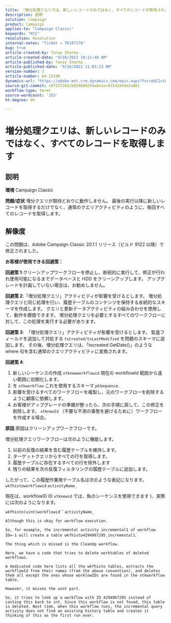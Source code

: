 ```yaml
---
title: 「増分処理クエリでは、新しいレコードのみではなく、すべてのレコードが取得されます」
description: 説明
solution: Campaign
product: Campaign
applies-to: "Campaign Classic"
keywords: "KCS"
resolution: Resolution
internal-notes: "Ticket = TK197178"
bug: true
article-created-by: Tanay Sharma .
article-created-date: "9/26/2022 10:11:48 AM"
article-published-by: Tanay Sharma .
article-published-date: "9/26/2022 11:03:23 AM"
version-number: 3
article-number: KA-15190
dynamics-url: "https://adobe-ent.crm.dynamics.com/main.aspx?forceUCI=1&pagetype=entityrecord&etn=knowledgearticle&id=e647789f-833d-ed11-9db1-002248086735"
source-git-commit: c07227262cb059b09254e8e1ec01542d4de2a881
workflow-type: tm+mt
source-wordcount: '353'
ht-degree: 0%

---
```


# 増分処理クエリは、新しいレコードのみではなく、すべてのレコードを取得します

## 説明

<b>環境</b>
Campaign Classic


<b>問題/症状</b>
増分クエリが期待どおりに動作しません。 最後の実行以降に新しいレコードを取得するだけでなく、通常のクエリアクティビティのように、毎回すべてのレコードを取得します。


## 解像度


この問題は、Adobe Campaign Classic 20.1.1 リリース（ビルド 9122 以降）で修正されました。

<b>お客様が使用できる回避策：</b>

<b>回避策 1</b>:クリーンアップワークフローを停止し、断続的に実行して、修正が行われ使用可能になるまでデータベースと HDD をクリーンアップします。 アップグレードを計画していない場合は、お勧めしません。

<b>回避策 2</b>:「増分処理クエリ」アクティビティが影響を受けるとします。 増分処理クエリと同じ処理を行い、履歴テーブルのコンテンツを保持する永続的なスキーマを作成します。 クエリと更新データアクティビティの組み合わせを使用して、動作を模倣できます。 増分処理クエリを必要とするすべてのワークフローに対して、この処理を実行する必要があります。

<b>回避策 3</b>:  「増分処理クエリ」アクティビティが影響を受けるとします。 監査フィールドを追加して対処する `tsCreated/tsLastModified` を問題のスキーマに追加します。 その後、増分処理クエリは、「tscreated GetDate()」のような where 句を含む通常のクエリアクティビティに変換されます。

<b>回避策 4</b>:

1. 新しいシーケンスの作成 `xtknewworkflowid` 現在の workflowId 範囲から遠い範囲に初期化します。
2. を `xtkworkflow` これを使用するスキーマ `pkSequence`.
3. 影響を受けるすべてのワークフローを複製し、元のワークフローを削除するように顧客に依頼します。
4. お客様がアップグレードの準備が整ったら、次の手順に戻して、この修正を削除します。 `xtknewId` （不要な不測の事態を避けるために）ワークフローを作成する場合。

<b>原因</b>
原因はクリーンアップワークフローです。

増分処理クエリワークフローは次のように機能します。

1. 以前の反復の結果を含む履歴テーブルを維持します。
2. ターゲットクエリからすべての行を取得します。
3. 履歴テーブルに存在するすべての行を除外します
4. 残りの結果を次の反復フィルタリングの履歴テーブルに追加します。


したがって、この履歴作業用テーブル名は次のような表記になります。
`wkfhistoworkflowid` `activityName_`

現在は、workflowID 0( `xtknewid` では、負のシーケンスを使用できます )、実際には次のようになります。

`wkfhisto(uint)workflowid``activityName_`

`Although this is okay for workflow execution.`

`So, for example, the incremental activity incremental1 of workflow ID=-1 will create a table wkfhisto4294967295_incremental1`.`

`The thing which is missed is the CleanUp workflow.`

`Here, we have a code that tries to delete worktables of deleted workflows.`

`A dedicated code here lists all the wkfhisto tables, extracts the workflowId from their names (from the above convention), and deletes them all except the ones whose worklowIDs are found in the xtkworkflow table.`

`However, it misses the uint part.`

`So, it tries to look up a workflow with ID 4294967295 instead of casting this back to int. Since this workflow is not found, this table is deleted. Next time, when this workflow runs, the incremental query activity does not find an existing history table and creates it thinking of this as the first run ever.`
